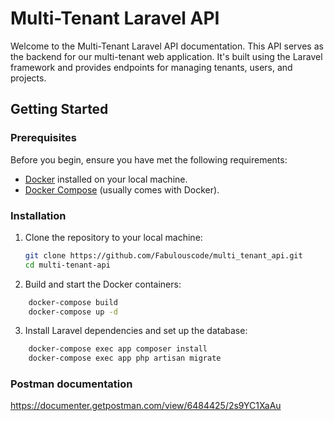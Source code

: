 # Multi-Tenant Laravel API

Welcome to the Multi-Tenant Laravel API documentation. This API serves as the backend for our multi-tenant web application. It's built using the Laravel framework and provides endpoints for managing tenants, users, and projects.

## Getting Started

### Prerequisites

Before you begin, ensure you have met the following requirements:

- [Docker](https://www.docker.com/get-started) installed on your local machine.
- [Docker Compose](https://docs.docker.com/compose/install/) (usually comes with Docker).

### Installation

1. Clone the repository to your local machine:

   ```bash
   git clone https://github.com/Fabulouscode/multi_tenant_api.git
   cd multi-tenant-api

2. Build and start the Docker containers:

```bash
    docker-compose build
    docker-compose up -d
```
3. Install Laravel dependencies and set up the database:

```bash
    docker-compose exec app composer install
    docker-compose exec app php artisan migrate
```

### Postman documentation

https://documenter.getpostman.com/view/6484425/2s9YC1XaAu